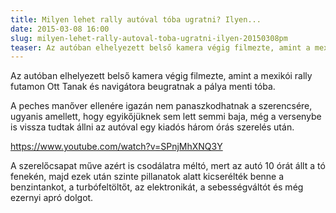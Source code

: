 ```yaml
---
title: Milyen lehet rally autóval tóba ugratni? Ilyen...
date: 2015-03-08 16:00
slug: milyen-lehet-rally-autoval-toba-ugratni-ilyen-20150308pm
teaser: Az autóban elhelyezett belső kamera végig filmezte, amint a mexikói rally futamon Ott Tänak és navigátora beugratnak a pálya menti tóba.
---
```


Az autóban elhelyezett belső kamera végig filmezte, amint a mexikói rally futamon Ott Tanak és navigátora beugratnak a pálya menti tóba.

A peches manőver ellenére igazán nem panaszkodhatnak a szerencsére, ugyanis amellett, hogy egyikőjüknek sem lett semmi baja, még a versenybe is vissza tudtak állni az autóval egy kiadós három órás szerelés után.

https://www.youtube.com/watch?v=SPnjMhXNQ3Y

A szerelőcsapat műve azért is csodálatra méltó, mert az autó 10 órát állt a tó fenekén, majd ezek után szinte pillanatok alatt kicserélték benne a benzintankot, a turbófeltöltőt, az elektronikát, a sebességváltót és még ezernyi apró dolgot.
